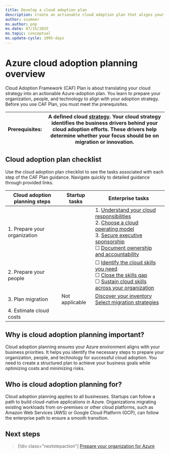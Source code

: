```yaml
---
title: Develop a cloud adoption plan
description: Create an actionable cloud adoption plan that aligns your people, processes, and technology with your cloud strategy to ensure successful Azure adoption.
author: ssumner
ms.author: pnp
ms.date: 07/15/2025
ms.topic: conceptual
ms.update-cycle: 1095-days
---
```


# Azure cloud adoption planning overview

Cloud Adoption Framework (CAF) Plan is about translating your cloud strategy into an actionable Azure-adoption plan. You learn to prepare your organization, people, and technology to align with your adoption strategy. Before you use CAF Plan, you must meet the prerequisites.

| **Prerequisites:** | A defined cloud [strategy](../strategy/index.md). Your cloud strategy identifies the business drivers behind your cloud adoption efforts. These drivers help determine whether your focus should be on migration or innovation. |
| --- | --- |

## Cloud adoption plan checklist

Use the cloud adoption plan checklist to see the tasks associated with each step of the CAF Plan guidance. Navigate quickly to detailed guidance through provided links.

| Cloud adoption planning steps | Startup tasks | Enterprise tasks |
| --- | --- | --- |
| 1. Prepare your organization | | 1. [Understand your cloud responsibilities](./prepare-organization-for-cloud.md#understand-your-cloud-responsibilities) <br> 2.  [Choose a cloud operating model](./prepare-organization-for-cloud.md#choose-a-cloud-operating-model) <br> 3. [Secure executive sponsorship](./prepare-organization-for-cloud.md#secure-executive-sponsorship) <br> &#9744; [Document ownership and accountability](./prepare-organization-for-cloud.md#document-ownership-and-accountability) |
| 2. Prepare your people | | &#9744; [Identify the cloud skills you need](./prepare-people-for-cloud.md#identify-the-cloud-skills-you-need) <br> &#9744; [Close the skills gap](./prepare-people-for-cloud.md#close-the-skills-gap) <br> &#9744; [Sustain cloud skills across your organization](./prepare-people-for-cloud.md#sustain-cloud-skills-across-your-organization) |
| 3. Plan migration | Not applicable | [Discover your inventory](./discover-existing-workload-inventory.md) <br> [Select migration strategies](./select-cloud-migration-strategy.md) <br> |
| 4. Estimate cloud costs | | |

## Why is cloud adoption planning important?

Cloud adoption planning ensures your Azure environment aligns with your business priorities. It helps you identify the necessary steps to prepare your organization, people, and technology for successful cloud adoption. You need to create a structured plan to achieve your business goals while optimizing costs and minimizing risks.

## Who is cloud adoption planning for?

Cloud adoption planning applies to all businesses. Startups can follow a path to build cloud-native applications in Azure. Organizations migrating existing workloads from on-premises or other cloud platforms, such as Amazon Web Services (AWS) or Google Cloud Platform (GCP), can follow the enterprise path to ensure a smooth transition.

## Next steps

> [!div class="nextstepaction"]
> [Prepare your organization for Azure](./prepare-organization-for-cloud.md)
